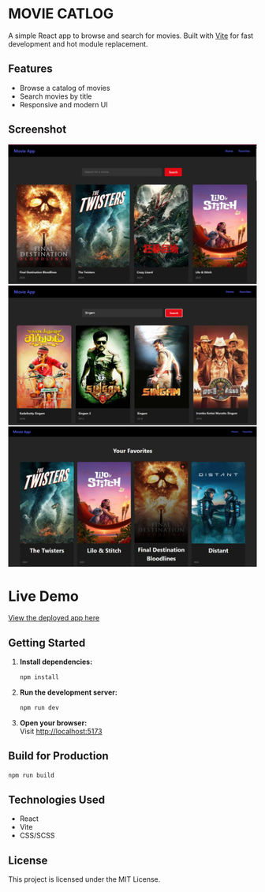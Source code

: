 # MOVIE CATLOG

A simple React app to browse and search for movies. Built with [Vite](https://vitejs.dev/) for fast development and hot module replacement.

## Features

- Browse a catalog of movies
- Search movies by title
- Responsive and modern UI

## Screenshot

![Movie Catalog Screenshot](./screenshot.png)
![Movie Catalog Screenshot](./screenshot1.png)
![Movie Catalog Screenshot](./screenshot2.png)
# Live Demo

[View the deployed app here](https://movie-catlog-1ag2.vercel.app/)

## Getting Started

1. **Install dependencies:**
   ```sh
   npm install
   ```

2. **Run the development server:**
   ```sh
   npm run dev
   ```

3. **Open your browser:**  
   Visit [http://localhost:5173](http://localhost:5173)

## Build for Production

```sh
npm run build
```

## Technologies Used

- React
- Vite
- CSS/SCSS

## License

This project is licensed under the MIT License.
